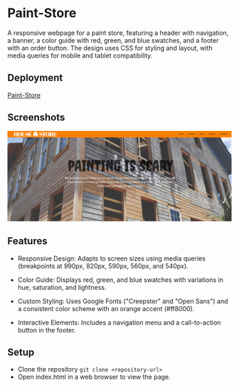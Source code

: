 # Paint-Store
A responsive webpage for a paint store, featuring a header with navigation, a banner, a color guide with red, green, and blue swatches, and a footer with an order button. The design uses CSS for styling and layout, with media queries for mobile and tablet compatibility.

## Deployment
[Paint-Store](https://austinslatey.github.io/paint-store/)

## Screenshots
![Deployed-Page](./assets/images/README.png)

## Features
- Responsive Design: Adapts to screen sizes using media queries (breakpoints at 990px, 820px, 590px, 560px, and 540px).

- Color Guide: Displays red, green, and blue swatches with variations in hue, saturation, and lightness.

- Custom Styling: Uses Google Fonts ("Creepster" and "Open Sans") and a consistent color scheme with an orange accent (#ff8000).

- Interactive Elements: Includes a navigation menu and a call-to-action button in the footer.

## Setup
- Clone the repository
  `git clone <repository-url>`
- Open index.html in a web browser to view the page.
